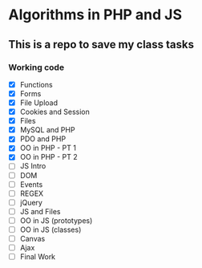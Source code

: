 # Algorithms in PHP and JS

## This is a repo to save my class tasks

### Working code

- [X] Functions
- [X] Forms
- [X] File Upload
- [X] Cookies and Session
- [X] Files
- [X] MySQL and PHP
- [X] PDO and PHP
- [X] OO in PHP - PT 1
- [X] OO in PHP - PT 2
- [ ] JS Intro
- [ ] DOM
- [ ] Events
- [ ] REGEX
- [ ] jQuery
- [ ] JS and Files
- [ ] OO in JS (prototypes)
- [ ] OO in JS (classes)
- [ ] Canvas
- [ ] Ajax
- [ ] Final Work